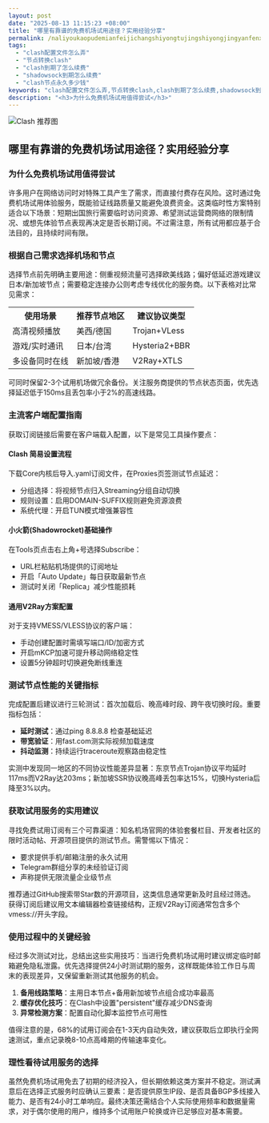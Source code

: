 ```yaml
---
layout: post
date: "2025-08-13 11:15:23 +08:00"
title: "哪里有靠谱的免费机场试用途径？实用经验分享"
permalink: /naliyoukaopudemianfeijichangshiyongtujingshiyongjingyanfenxiang/
tags:
  - "clash配置文件怎么弄"
  - "节点转换clash"
  - "clash到期了怎么续费"
  - "shadowsock到期怎么续费"
  - "clash节点永久多少钱"
keywords: "clash配置文件怎么弄,节点转换clash,clash到期了怎么续费,shadowsock到期怎么续费,clash节点永久多少钱"
description: "<h3>为什么免费机场试用值得尝试</h3>"
---
```


![Clash 推荐图](https://clashjd.github.io/assets/img/小火箭节点购买.png)

## 哪里有靠谱的免费机场试用途径？实用经验分享

<h3>为什么免费机场试用值得尝试</h3>
<p>许多用户在网络访问时对特殊工具产生了需求，而直接付费存在风险。这时通过免费机场试用体验服务，既能验证线路质量又能避免浪费资金。这类临时性方案特别适合以下场景：短期出国旅行需要临时访问资源、希望测试运营商网络的限制情况、或想先体验节点表现再决定是否长期订阅。不过需注意，所有试用都应基于合法目的，且持续时间有限。</p>
<h3>根据自己需求选择机场和节点</h3>
<p>选择节点前先明确主要用途：侧重视频流量可选择欧美线路；偏好低延迟游戏建议日本/新加坡节点；需要稳定连接办公则考虑专线优化的服务商。以下表格对比常见需求：</p>
<table>
<tr><th>使用场景</th><th>推荐节点地区</th><th>建议协议类型</th></tr>
<tr><td>高清视频播放</td><td>美西/德国</td><td>Trojan+VLess</td></tr>
<tr><td>游戏/实时通讯</td><td>日本/台湾</td><td>Hysteria2+BBR</td></tr>
<tr><td>多设备同时在线</td><td>新加坡/香港</td><td>V2Ray+XTLS</td></tr>
</table>
<p>可同时保留2-3个试用机场做冗余备份。关注服务商提供的节点状态页面，优先选择延迟低于150ms且丢包率小于2%的高速线路。</p>
<h3>主流客户端配置指南</h3>
<p>获取订阅链接后需要在客户端载入配置，以下是常见工具操作要点：</p>
<h4>Clash 简易设置流程</h4>
<p>下载Core内核后导入.yaml订阅文件，在Proxies页签测试节点延迟：</p>
<ul>
<li>分组选择：将视频节点归入Streaming分组自动切换</li>
<li>规则设置：启用DOMAIN-SUFFIX规则避免资源浪费</li>
<li>系统代理：开启TUN模式增强兼容性</li>
</ul>
<h4>小火箭(Shadowrocket)基础操作</h4>
<p>在Tools页点击右上角+号选择Subscribe：</p>
<ul>
<li>URL栏粘贴机场提供的订阅地址</li>
<li>开启「Auto Update」每日获取最新节点</li>
<li>测试时关闭「Replica」减少性能损耗</li>
</ul>
<h4>通用V2Ray方案配置</h4>
<p>对于支持VMESS/VLESS协议的客户端：</p>
<ul>
<li>手动创建配置时需填写端口/ID/加密方式</li>
<li>开启mKCP加速可提升移动网络稳定性</li>
<li>设置5分钟超时切换避免断线重连</li>
</ul>
<h3>测试节点性能的关键指标</h3>
<p>完成配置后建议进行三轮测试：首次加载后、晚高峰时段、跨午夜切换时段。重要指标包括：</p>
<ul>
<li><strong>延时测试</strong>：通过ping 8.8.8.8 检查基础延迟</li>
<li><strong>带宽验证</strong>：用fast.com测实际视频加载速度</li>
<li><strong>抖动监测</strong>：持续运行traceroute观察路由稳定性</li>
</ul>
<p>实测中发现同一地区的不同协议性能差异显著：东京节点Trojan协议平均延时117ms而V2Ray达203ms；新加坡SSR协议晚高峰丢包率达15%，切换Hysteria后降至3%以内。</p>
<h3>获取试用服务的实用建议</h3>
<p>寻找免费试用订阅有三个可靠渠道：知名机场官网的体验套餐栏目、开发者社区的限时活动帖、开源项目提供的测试节点。需警惕以下情况：</p>
<ul>
<li>要求提供手机/邮箱注册的永久试用</li>
<li>Telegram群组分享的未经验证订阅</li>
<li>声称提供无限流量企业级节点</li>
</ul>
<p>推荐通过GitHub搜索带Star数的开源项目，这类信息通常更新及时且经过筛选。获得订阅后建议用文本编辑器检查链接结构，正规V2Ray订阅通常包含多个vmess://开头字段。</p>
<h3>使用过程中的关键经验</h3>
<p>经过多次测试对比，总结出这些实用技巧：当进行免费机场试用时建议绑定临时邮箱避免隐私泄露。优先选择提供24小时测试期的服务，这样既能体验工作日与周末的表现差异，又保留重新测试其他服务的机会。</p>
<ol>
<li><strong>备用线路策略</strong>：主用日本节点+备用新加坡节点组合成功率最高</li>
<li><strong>缓存优化技巧</strong>：在Clash中设置"persistent"缓存减少DNS查询</li>
<li><strong>异常检测方案</strong>：配置自动化脚本监控节点可用性</li>
</ol>
<p>值得注意的是，68%的试用订阅会在1-3天内自动失效，建议获取后立即执行全网速测试，重点记录晚8-10点高峰期的传输速率变化。</p>
<h3>理性看待试用服务的选择</h3>
<p>虽然免费机场试用免去了初期的经济投入，但长期依赖这类方案并不稳定。测试满意后在选择正式服务时应确认三要素：是否提供原生IP段、是否具备BGP多线接入能力、是否有24小时工单响应。最终决策还需结合个人实际使用频率和数据量需求，对于偶尔使用的用户，维持多个试用账户轮换或许已足够应对基本需要。</p>